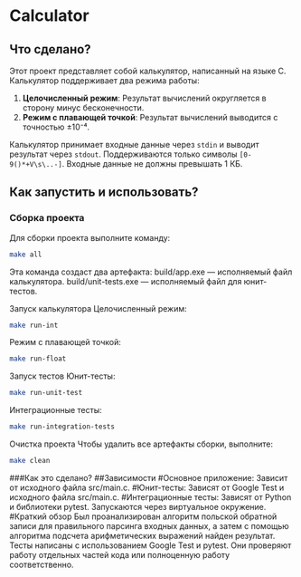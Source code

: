 # Calculator

## Что сделано?
Этот проект представляет собой калькулятор, написанный на языке C. Калькулятор поддерживает два режима работы:
1. **Целочисленный режим**: Результат вычислений округляется в сторону минус бесконечности.
2. **Режим с плавающей точкой**: Результат вычислений выводится с точностью ±10⁻⁴.

Калькулятор принимает входные данные через `stdin` и выводит результат через `stdout`. Поддерживаются только символы `[0-9()*+V\s\..-]`. Входные данные не должны превышать 1 КБ.

## Как запустить и использовать?
### Сборка проекта
Для сборки проекта выполните команду:
```bash
make all
```
Эта команда создаст два артефакта:
build/app.exe — исполняемый файл калькулятора.
build/unit-tests.exe — исполняемый файл для юнит-тестов.

Запуск калькулятора
Целочисленный режим:
```bash
make run-int
```
Режим с плавающей точкой:
```bash
make run-float
```
Запуск тестов
Юнит-тесты:
```bash
make run-unit-test
```
Интеграционные тесты:
```bash
make run-integration-tests
```
Очистка проекта
Чтобы удалить все артефакты сборки, выполните:
```bash
make clean
```
###Как это сделано?
##Зависимости
#Основное приложение:
Зависит от исходного файла src/main.c.
#Юнит-тесты:
Зависят от Google Test и исходного файла src/main.c.
#Интеграционные тесты:
Зависят от Python и библиотеки pytest.
Запускаются через виртуальное окружение.
#Краткий обзор
Был проанализирован алгоритм польской обратной записи для правильного парсинга входных данных, а затем с помощью алгоритма подсчета арифметических выражений найден результат.
Тесты написаны с использованием Google Test и pytest. Они проверяют работу отдельных частей кода или полноценную работу соответственно.
